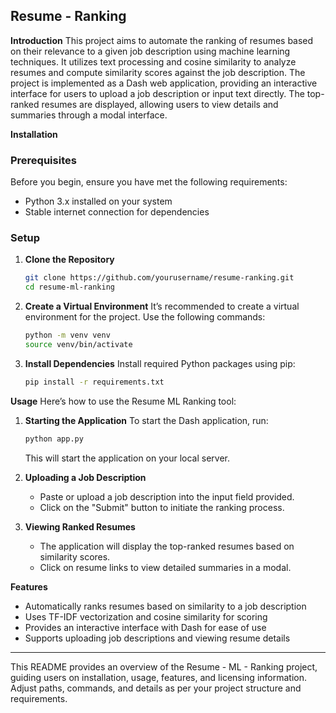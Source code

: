 ## Resume - Ranking

**Introduction**
This project aims to automate the ranking of resumes based on their relevance to a given job description using machine learning techniques. It utilizes text processing and cosine similarity to analyze resumes and compute similarity scores against the job description. The project is implemented as a Dash web application, providing an interactive interface for users to upload a job description or input text directly. The top-ranked resumes are displayed, allowing users to view details and summaries through a modal interface.

**Installation**

### Prerequisites
Before you begin, ensure you have met the following requirements:
- Python 3.x installed on your system
- Stable internet connection for dependencies

### Setup
1. **Clone the Repository**
    ```sh
    git clone https://github.com/yourusername/resume-ranking.git
    cd resume-ml-ranking
    ```

2. **Create a Virtual Environment**
    It’s recommended to create a virtual environment for the project. Use the following commands:
    ```sh
    python -m venv venv
    source venv/bin/activate  
    ```

3. **Install Dependencies**
    Install required Python packages using pip:
    ```sh
    pip install -r requirements.txt
    ```

**Usage**
Here’s how to use the Resume ML Ranking tool:

1. **Starting the Application**
    To start the Dash application, run:
    ```sh
    python app.py
    ```
    This will start the application on your local server.

2. **Uploading a Job Description**
    - Paste or upload a job description into the input field provided.
    - Click on the "Submit" button to initiate the ranking process.

3. **Viewing Ranked Resumes**
    - The application will display the top-ranked resumes based on similarity scores.
    - Click on resume links to view detailed summaries in a modal.

**Features**
- Automatically ranks resumes based on similarity to a job description
- Uses TF-IDF vectorization and cosine similarity for scoring
- Provides an interactive interface with Dash for ease of use
- Supports uploading job descriptions and viewing resume details

---

This README provides an overview of the Resume - ML - Ranking project, guiding users on installation, usage, features, and licensing information. Adjust paths, commands, and details as per your project structure and requirements.
